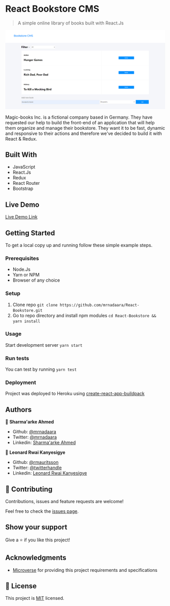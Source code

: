 # React Bookstore CMS

> A simple online library of books built with React.Js

![screenshot](./app_screenshot.png)

Magic-books Inc. is a fictional company based in Germany. They have requested our help to build the front-end of an application that will help them organize and manage their bookstore. They want it to be fast, dynamic and responsive to their actions and therefore we've decided to build it with React & Redux.

## Built With

- JavaScript
- React.Js
- Redux
- React Router
- Bootstrap

## Live Demo

[Live Demo Link](https://livedemo.com)


## Getting Started

To get a local copy up and running follow these simple example steps.

### Prerequisites

- Node.Js
- Yarn or NPM
- Browser of any choice

### Setup

1. Clone repo ``` git clone https://github.com/mrnadaara/React-Bookstore.git ```
2. Go to repo directory and install npm modules ``` cd React-Bookstore && yarn install ```

### Usage

Start development server ``` yarn start ```

### Run tests

You can test by running ``` yarn test ```

### Deployment

Project was deployed to Heroku using [create-react-app-buildpack](https://github.com/mars/create-react-app-buildpack)

## Authors

👤 **Sharma'arke Ahmed**

- Github: [@mrnadaara](https://github.com/mrnadaara)
- Twitter: [@mrnadaara](https://twitter.com/mrnadaara)
- Linkedin: [Sharma'arke Ahmed](https://www.linkedin.com/in/sharmarke-ahmed/)

👤 **Leonard Rwai Kanyesigye**

- Github: [@rmauritsson](https://github.com/rmauritsson)
- Twitter: [@twitterhandle](https://twitter.com/twitterhandle)
- Linkedin: [Leonard Rwai Kanyesigye](https://www.linkedin.com/in/leonard-rwai-kanyesigye/)

## 🤝 Contributing

Contributions, issues and feature requests are welcome!

Feel free to check the [issues page](issues/).

## Show your support

Give a ⭐️ if you like this project!

## Acknowledgments

- [Microverse](https://www.microverse.org/) for providing this project requirements and specifications

## 📝 License

This project is [MIT](lic.url) licensed.